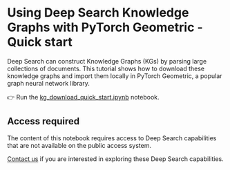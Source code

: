 # Using Deep Search Knowledge Graphs with PyTorch Geometric - Quick start

Deep Search can construct Knowledge Graphs (KGs) by parsing large collections of documents.
This tutorial shows how to download these knowledge graphs and import them locally in PyTorch Geometric, a popular graph neural network library.


:point_right: Run the [kg_download_quick_start.ipynb](./kg_download_quick_start.ipynb) notebook.


## Access required

The content of this notebook requires access to Deep Search capabilities that are not
available on the public access system.

[Contact us](https://ds4sd.github.io/#unlimited-access) if you are interested in exploring
these Deep Search capabilities.
